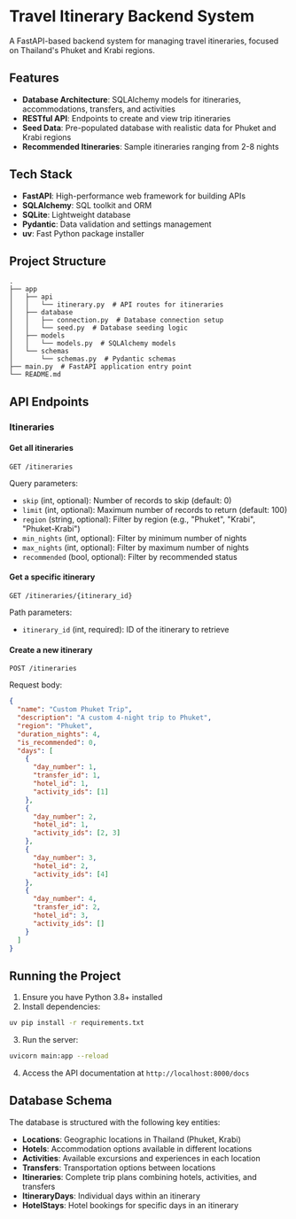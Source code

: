 # Travel Itinerary Backend System

A FastAPI-based backend system for managing travel itineraries, focused on Thailand's Phuket and Krabi regions.

## Features

- **Database Architecture**: SQLAlchemy models for itineraries, accommodations, transfers, and activities
- **RESTful API**: Endpoints to create and view trip itineraries
- **Seed Data**: Pre-populated database with realistic data for Phuket and Krabi regions
- **Recommended Itineraries**: Sample itineraries ranging from 2-8 nights

## Tech Stack

- **FastAPI**: High-performance web framework for building APIs
- **SQLAlchemy**: SQL toolkit and ORM
- **SQLite**: Lightweight database
- **Pydantic**: Data validation and settings management
- **uv**: Fast Python package installer

## Project Structure

```
.
├── app
│   ├── api
│   │   └── itinerary.py  # API routes for itineraries
│   ├── database
│   │   ├── connection.py  # Database connection setup
│   │   └── seed.py  # Database seeding logic
│   ├── models
│   │   └── models.py  # SQLAlchemy models
│   └── schemas
│       └── schemas.py  # Pydantic schemas
├── main.py  # FastAPI application entry point
└── README.md
```

## API Endpoints

### Itineraries

#### Get all itineraries

```
GET /itineraries
```

Query parameters:

- `skip` (int, optional): Number of records to skip (default: 0)
- `limit` (int, optional): Maximum number of records to return (default: 100)
- `region` (string, optional): Filter by region (e.g., "Phuket", "Krabi", "Phuket-Krabi")
- `min_nights` (int, optional): Filter by minimum number of nights
- `max_nights` (int, optional): Filter by maximum number of nights
- `recommended` (bool, optional): Filter by recommended status

#### Get a specific itinerary

```
GET /itineraries/{itinerary_id}
```

Path parameters:

- `itinerary_id` (int, required): ID of the itinerary to retrieve

#### Create a new itinerary

```
POST /itineraries
```

Request body:

```json
{
  "name": "Custom Phuket Trip",
  "description": "A custom 4-night trip to Phuket",
  "region": "Phuket",
  "duration_nights": 4,
  "is_recommended": 0,
  "days": [
    {
      "day_number": 1,
      "transfer_id": 1,
      "hotel_id": 1,
      "activity_ids": [1]
    },
    {
      "day_number": 2,
      "hotel_id": 1,
      "activity_ids": [2, 3]
    },
    {
      "day_number": 3,
      "hotel_id": 2,
      "activity_ids": [4]
    },
    {
      "day_number": 4,
      "transfer_id": 2,
      "hotel_id": 3,
      "activity_ids": []
    }
  ]
}
```

## Running the Project

1. Ensure you have Python 3.8+ installed
2. Install dependencies:

```bash
uv pip install -r requirements.txt
```

3. Run the server:

```bash
uvicorn main:app --reload
```

4. Access the API documentation at `http://localhost:8000/docs`

## Database Schema

The database is structured with the following key entities:

- **Locations**: Geographic locations in Thailand (Phuket, Krabi)
- **Hotels**: Accommodation options available in different locations
- **Activities**: Available excursions and experiences in each location
- **Transfers**: Transportation options between locations
- **Itineraries**: Complete trip plans combining hotels, activities, and transfers
- **ItineraryDays**: Individual days within an itinerary
- **HotelStays**: Hotel bookings for specific days in an itinerary
